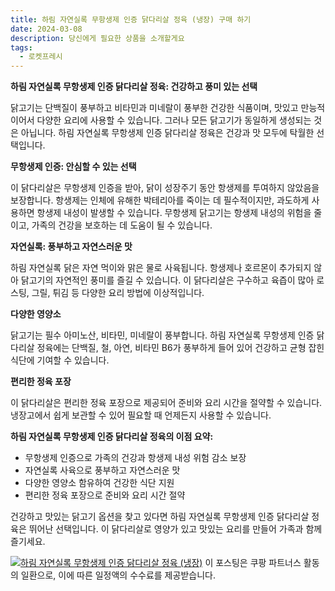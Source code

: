 ```yaml
---
title: 하림 자연실록 무항생제 인증 닭다리살 정육 (냉장) 구매 하기
date: 2024-03-08
description: 당신에게 필요한 상품을 소개할게요
tags:
  - 로켓프레시
---
```

**하림 자연실록 무항생제 인증 닭다리살 정육: 건강하고 풍미 있는 선택**

닭고기는 단백질이 풍부하고 비타민과 미네랄이 풍부한 건강한 식품이며, 맛있고 만능적이어서 다양한 요리에 사용할 수 있습니다. 그러나 모든 닭고기가 동일하게 생성되는 것은 아닙니다. 하림 자연실록 무항생제 인증 닭다리살 정육은 건강과 맛 모두에 탁월한 선택입니다.

**무항생제 인증: 안심할 수 있는 선택**

이 닭다리살은 무항생제 인증을 받아, 닭이 성장주기 동안 항생제를 투여하지 않았음을 보장합니다. 항생제는 인체에 유해한 박테리아를 죽이는 데 필수적이지만, 과도하게 사용하면 항생제 내성이 발생할 수 있습니다. 무항생제 닭고기는 항생제 내성의 위험을 줄이고, 가족의 건강을 보호하는 데 도움이 될 수 있습니다.

**자연실록: 풍부하고 자연스러운 맛**

하림 자연실록 닭은 자연 먹이와 맑은 물로 사육됩니다. 항생제나 호르몬이 추가되지 않아 닭고기의 자연적인 풍미를 즐길 수 있습니다. 이 닭다리살은 구수하고 육즙이 많아 로스팅, 그릴, 튀김 등 다양한 요리 방법에 이상적입니다.

**다양한 영양소**

닭고기는 필수 아미노산, 비타민, 미네랄이 풍부합니다. 하림 자연실록 무항생제 인증 닭다리살 정육에는 단백질, 철, 아연, 비타민 B6가 풍부하게 들어 있어 건강하고 균형 잡힌 식단에 기여할 수 있습니다.

**편리한 정육 포장**

이 닭다리살은 편리한 정육 포장으로 제공되어 준비와 요리 시간을 절약할 수 있습니다. 냉장고에서 쉽게 보관할 수 있어 필요할 때 언제든지 사용할 수 있습니다.

**하림 자연실록 무항생제 인증 닭다리살 정육의 이점 요약:**

* 무항생제 인증으로 가족의 건강과 항생제 내성 위험 감소 보장
* 자연실록 사육으로 풍부하고 자연스러운 맛
* 다양한 영양소 함유하여 건강한 식단 지원
* 편리한 정육 포장으로 준비와 요리 시간 절약

건강하고 맛있는 닭고기 옵션을 찾고 있다면 하림 자연실록 무항생제 인증 닭다리살 정육은 뛰어난 선택입니다. 이 닭다리살로 영양가 있고 맛있는 요리를 만들어 가족과 함께 즐기세요.


[![하림 자연실록 무항생제 인증 닭다리살 정육 (냉장)](https://i.imgur.com/81F7uro.png#center)](https://link.coupang.com/re/AFFSDP?lptag=AF5033054&pageKey=162464619&itemId=466799190&vendorItemId=4163973227&traceid=V0-153-ca26ab76ca5b2bf9&requestid=20240308184641811212069974&token=31850C%7CMIXED)
이 포스팅은 쿠팡 파트너스 활동의 일환으로, 이에 따른 일정액의 수수료를 제공받습니다.



